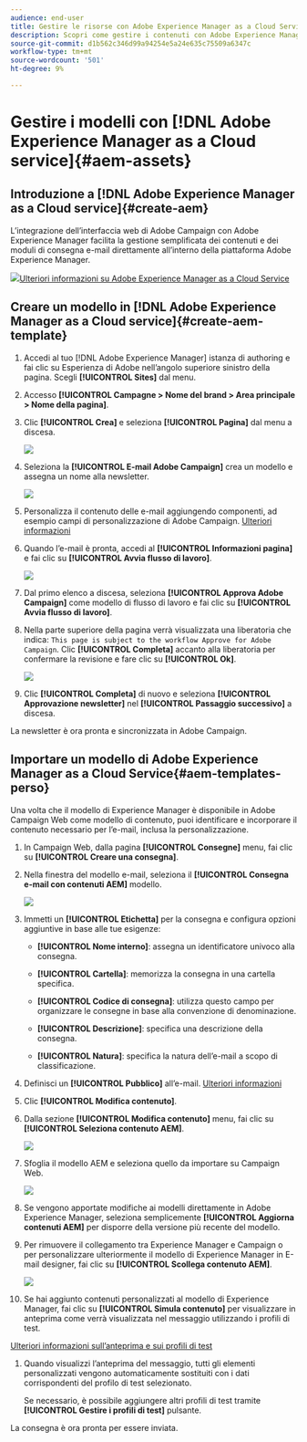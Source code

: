 ```yaml
---
audience: end-user
title: Gestire le risorse con Adobe Experience Manager as a Cloud Service
description: Scopri come gestire i contenuti con Adobe Experience Manager as a Cloud Service
source-git-commit: d1b562c346d99a94254e5a24e635c75509a6347c
workflow-type: tm+mt
source-wordcount: '501'
ht-degree: 9%

---
```


# Gestire i modelli con [!DNL Adobe Experience Manager as a Cloud service]{#aem-assets}

## Introduzione a [!DNL Adobe Experience Manager as a Cloud service]{#create-aem}

L’integrazione dell’interfaccia web di Adobe Campaign con Adobe Experience Manager facilita la gestione semplificata dei contenuti e dei moduli di consegna e-mail direttamente all’interno della piattaforma Adobe Experience Manager.

![](assets/do-not-localize/book.png)[Ulteriori informazioni su Adobe Experience Manager as a Cloud Service](https://experienceleague.adobe.com/docs/experience-manager-cloud-service/content/sites/authoring/getting-started/quick-start.html?lang=en)

## Creare un modello in [!DNL Adobe Experience Manager as a Cloud service]{#create-aem-template}

1. Accedi al tuo [!DNL Adobe Experience Manager] istanza di authoring e fai clic su Esperienza di Adobe nell’angolo superiore sinistro della pagina. Scegli **[!UICONTROL Sites]** dal menu.

1. Accesso **[!UICONTROL Campagne > Nome del brand > Area principale > Nome della pagina]**.

1. Clic **[!UICONTROL Crea]** e seleziona **[!UICONTROL Pagina]** dal menu a discesa.

   ![](assets/aem_1.png)

1. Seleziona la **[!UICONTROL E-mail Adobe Campaign]** crea un modello e assegna un nome alla newsletter.

   ![](assets/aem_2.png)

1. Personalizza il contenuto delle e-mail aggiungendo componenti, ad esempio campi di personalizzazione di Adobe Campaign. [Ulteriori informazioni](https://experienceleague.adobe.com/docs/experience-manager-65/content/sites/authoring/aem-adobe-campaign/campaign.html?lang=en#editing-email-content)

1. Quando l’e-mail è pronta, accedi al **[!UICONTROL Informazioni pagina]** e fai clic su **[!UICONTROL Avvia flusso di lavoro]**.

   ![](assets/aem_3.png)

1. Dal primo elenco a discesa, seleziona **[!UICONTROL Approva Adobe Campaign]** come modello di flusso di lavoro e fai clic su **[!UICONTROL Avvia flusso di lavoro]**.

1. Nella parte superiore della pagina verrà visualizzata una liberatoria che indica: `This page is subject to the workflow Approve for Adobe Campaign`. Clic **[!UICONTROL Completa]** accanto alla liberatoria per confermare la revisione e fare clic su **[!UICONTROL Ok]**.

   ![](assets/aem_4.png)

1. Clic **[!UICONTROL Completa]** di nuovo e seleziona **[!UICONTROL Approvazione newsletter]** nel **[!UICONTROL Passaggio successivo]** a discesa.

La newsletter è ora pronta e sincronizzata in Adobe Campaign.

## Importare un modello di Adobe Experience Manager as a Cloud Service{#aem-templates-perso}

Una volta che il modello di Experience Manager è disponibile in Adobe Campaign Web come modello di contenuto, puoi identificare e incorporare il contenuto necessario per l’e-mail, inclusa la personalizzazione.

1. In Campaign Web, dalla pagina **[!UICONTROL Consegne]** menu, fai clic su **[!UICONTROL Creare una consegna]**.

1. Nella finestra del modello e-mail, seleziona il **[!UICONTROL Consegna e-mail con contenuti AEM]** modello.

   ![](assets/aem_5.png)

1. Immetti un **[!UICONTROL Etichetta]** per la consegna e configura opzioni aggiuntive in base alle tue esigenze:

   * **[!UICONTROL Nome interno]**: assegna un identificatore univoco alla consegna.

   * **[!UICONTROL Cartella]**: memorizza la consegna in una cartella specifica.

   * **[!UICONTROL Codice di consegna]**: utilizza questo campo per organizzare le consegne in base alla convenzione di denominazione.

   * **[!UICONTROL Descrizione]**: specifica una descrizione della consegna.

   * **[!UICONTROL Natura]**: specifica la natura dell’e-mail a scopo di classificazione.

1. Definisci un **[!UICONTROL Pubblico]** all’e-mail. [Ulteriori informazioni](../email/create-email.md#define-audience)

1. Clic **[!UICONTROL Modifica contenuto]**.

1. Dalla sezione **[!UICONTROL Modifica contenuto]** menu, fai clic su **[!UICONTROL Seleziona contenuto AEM]**.

   ![](assets/aem_6.png)

1. Sfoglia il modello AEM e seleziona quello da importare su Campaign Web.

   ![](assets/aem_8.png)

1. Se vengono apportate modifiche ai modelli direttamente in Adobe Experience Manager, seleziona semplicemente **[!UICONTROL Aggiorna contenuti AEM]** per disporre della versione più recente del modello.

1. Per rimuovere il collegamento tra Experience Manager e Campaign o per personalizzare ulteriormente il modello di Experience Manager in E-mail designer, fai clic su **[!UICONTROL Scollega contenuto AEM]**.

   ![](assets/aem_9.png)

1. Se hai aggiunto contenuti personalizzati al modello di Experience Manager, fai clic su **[!UICONTROL Simula contenuto]** per visualizzare in anteprima come verrà visualizzata nel messaggio utilizzando i profili di test.

[Ulteriori informazioni sull’anteprima e sui profili di test](../preview-test/preview-content.md)

1. Quando visualizzi l’anteprima del messaggio, tutti gli elementi personalizzati vengono automaticamente sostituiti con i dati corrispondenti del profilo di test selezionato.

   Se necessario, è possibile aggiungere altri profili di test tramite **[!UICONTROL Gestire i profili di test]** pulsante.

La consegna è ora pronta per essere inviata.
